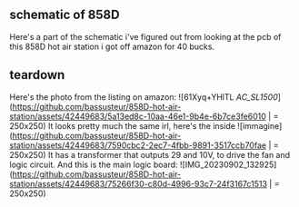 ## schematic of 858D
Here's a part of the schematic i've figured out from looking at the pcb of this 858D hot air station i got off amazon for 40 bucks.
## teardown
Here's the photo from the listing on amazon:
![61Xyq+YHlTL _AC_SL1500_](https://github.com/bassusteur/858D-hot-air-station/assets/42449683/5a13ed8c-10aa-46e1-9b4e-6b7ce3fe6010 | = 250x250)
It looks pretty much the same irl, here's the inside
![immagine](https://github.com/bassusteur/858D-hot-air-station/assets/42449683/7590cbc2-2ec7-4fbb-9891-3517ccb70fae | = 250x250)
It has a transformer that outputs 29 and 10V, to drive the fan and logic circuit.
And this is the main logic board:
![IMG_20230902_132925](https://github.com/bassusteur/858D-hot-air-station/assets/42449683/75266f30-c80d-4996-93c7-24f3167c1513 | = 250x250)
